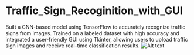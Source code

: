 # Traffic_Sign_Recoginition_with_GUI
Built a CNN-based model using TensorFlow to accurately recognize traffic signs from images. Trained on a labeled dataset with high accuracy and integrated a user-friendly GUI using Tkinter, allowing users to upload traffic sign images and receive real-time classification results.
![Alt text](./assets/taffic_sign.png)
